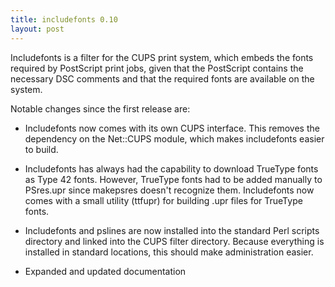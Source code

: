 ```yaml
---
title: includefonts 0.10
layout: post
---
```


Includefonts is a filter for the CUPS print system, which embeds the fonts required by PostScript print jobs, given that the PostScript contains the necessary DSC comments and that the required fonts are available on the system.
Notable changes since the first release are:
- Includefonts now comes with its own CUPS interface.  This removes the dependency on the Net::CUPS module, which makes includefonts easier to build.
- Includefonts has always had the capability to download TrueType fonts as Type 42 fonts.  However, TrueType fonts had to be added manually to PSres.upr since makepsres doesn't recognize them.  Includefonts now comes with a small utility (ttfupr) for building .upr files for TrueType fonts.
- Includefonts and pslines are now installed into the standard Perl scripts directory and linked into the CUPS filter directory.  Because everything is installed in standard locations, this should make administration easier.
- Expanded and updated documentation

